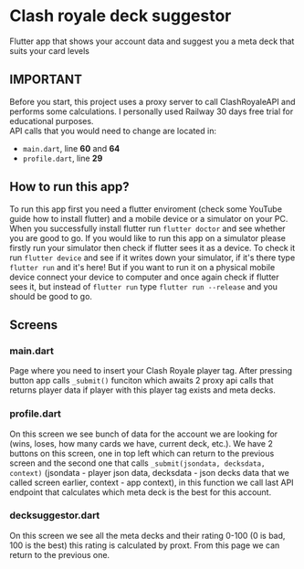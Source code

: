 # Clash royale deck suggestor
Flutter app that shows your account data and suggest you a meta deck that suits your card levels



## IMPORTANT
Before you start, this project uses a proxy server to call ClashRoyaleAPI and performs some calculations. I personally used Railway 30 days free trial for educational purposes.  
API calls that you would need to change are located in:
- `main.dart`, line **60** and **64**
- `profile.dart`, line **29**
## How to run this app?
To run this app first you need a flutter enviroment (check some YouTube guide how to install flutter) and a mobile device or a simulator on your PC. When you successfully install flutter run `flutter doctor` and see whether you are good to go. If you would like to run this app on a simulator please firstly run your simulator then check if flutter sees it as a device. To check it run `flutter device` and see if it writes down your simulator, if it's there type `flutter run` and it's here! But if you want to run it on a physical mobile device connect your device to computer and once again check if flutter sees it, but instead of `flutter run` type `flutter run --release` and you should be good to go. 
## Screens
### main.dart
Page where you need to insert your Clash Royale player tag. After pressing button app calls `_submit()` funciton which awaits 2 proxy api calls that returns player data if player with this player tag exists and meta decks.
### profile.dart
On this screen we see bunch of data for the account we are looking for (wins, loses, how many cards we have, current deck, etc.). We have 2 buttons on this screen, one in top left which can return to the previous screen and the second one that calls `_submit(jsondata, decksdata, context)` (jsondata - player json data, decksdata - json decks data that we called screen earlier, context - app context), in this function we call last API endpoint that calculates which meta deck is the best for this account.
### decksuggestor.dart
On this screen we see all the meta decks and their rating 0-100 (0 is bad, 100 is the best) this rating is calculated by proxt. From this page we can return to the previous one.
